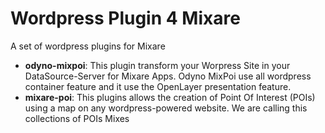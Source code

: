 Wordpress Plugin 4 Mixare
=========================

A set of wordpress plugins for Mixare

* __odyno-mixpoi__:  This plugin transform your Worpress Site in your DataSource-Server for Mixare Apps. Odyno MixPoi use all wordpress container feature and it use the OpenLayer presentation feature.
* __mixare-poi__: This plugins allows the creation of Point Of Interest (POIs) using a map on any wordpress-powered website. We are calling this collections of POIs Mixes
